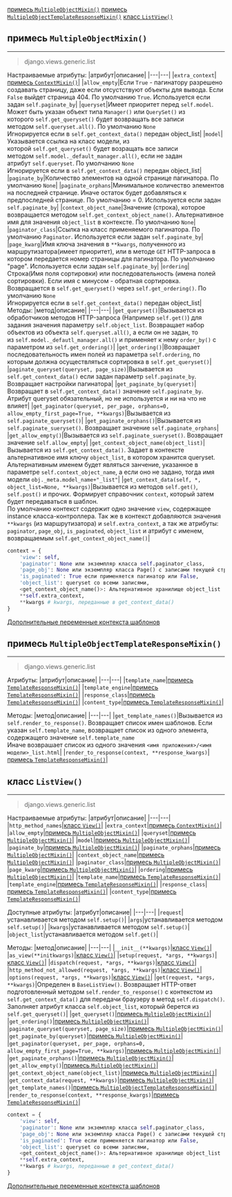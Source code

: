 [примесь `MultipleObjectMixin()`](#примесь%20`MultipleObjectMixin()`)
[примесь `MultipleObjectTemplateResponseMixin()`](#примесь%20`MultipleObjectTemplateResponseMixin()`)
[класс `ListView()`](#класс%20`ListView()`)

## примесь `MultipleObjectMixin()`
---
>django.views.generic.list

Настраиваемые атрибуты:
|атрибут|описание|
|---|---|
|`extra_context`|[примесь `ContextMixin()`](классы-представления-описание/base.md#Примесь%20`ContextMixin()`)|
|`allow_empty`|Если `True` - пагинатору разрешено создавать страницу, даже если отсустствуют объекты для вывода. Если `False` выйдет страница 404. По умолчанию `True`. Используется если задан `self.paginate_by`|
|`queryset`|Имеет приоритет перед `self.model`. Может быть указан объект типа `Manager()` или `QuerySet()` из которого `self.get_queryset()` будет возвращать все записи методом `self.queryset.all()`. По умолчанию `None`<br>Игнорируется если в `self.get_context_data()` передан object_list|
|`model`|Указывается ссылка на класс модели, из которой `self.get_queryset()` будет возращать все записи методом `self.model._default_manager.all()`, если не задан атрибут `self.queryset`. По умолчанию `None`<br>Игнорируется если в `self.get_context_data()` передан object_list|
|`paginate_by`|Количество элементов на одной странице пагинатора. По умолчанию `None`|
|`paginate_orphans`|Минимальное количество элементов на последней странице. Иначе остаток будет добавляться к предпоследней странице. По умолчанию = 0. Используется если задан `self.paginate_by`|
|`context_object_name`|Значение (строка), которое возвращается методом `self.get_context_object_name()`. Альтернативное имя для значения `object_list` в контексте. По умолчанию `None`|
|`paginator_class`|Ссылка на класс применяемого пагинатора. По умолчанию `Paginator`. Используется если задан `self.paginate_by`|
|`page_kwarg`|Имя ключа значения в `**kwargs`, полученного из маршрутизатора(имеет приоритет), или в методе `GET` HTTP-запроса в котором передается номер страницы для пагинатора. По умолчанию "page". Используется если задан `self.paginate_by`|
|`ordering`|Строка(Имя поля сортировки) или последовательность (имена полей сортировки). Если имя с минусом - обратная сортировка. Возвращается в `self.get_queryset()` через `self.get_ordering()`. По умолчанию `None`<br>Игнорируется если в `self.get_context_data()` передан object_list|
    
Методы:
|метод|описание|
|---|---|
|`get_queryset()`|Вызывается из обработчиков методов HTTP-запроса (Например `self.get()`) для задания значения параметру `self.object_list`. Возвращает набор объектов из объекта `self.queryset.all()`, а если он не задан, то из `self.model._defautl_manager.all()` и применяет к нему `order_by()` с параметром из `self.get_ordering()`|
|`get_ordering()`|Возвращает последовательность имен полей из параметра `self.ordering`, по которым должна осуществляться сортировка в `self.get_queryset()`|
|`paginate_queryset(queryset, page_size)`|Вызывается из `self.get_context_data()` если задан параметр `self.paginate_by`. Возвращает настройки пагинатора|
|`get_paginate_by(queryset)`|Возвращает в `self.get_context_data()` значение `self.paginate_by`. Атрибут queryset обязательный, но не используется и ни на что не влияет|
|`get_paginator(queryset, per_page, orphans=0, allow_empty_first_page=True, **kwargs)`|Вызывается из `self.paginate_queryset()`|
|`get_paginate_orphans()`|Вызывается из `self.paginate_sueryset()`. Возвращает значение `self.paginate_orphans`|
|`get_allow_empty()`|Вызывается из `self.paginate_sueryset()`. Возвращает значение `self.allow_empty`|
|`get_context_object_name(object_list)`|Вызывается из `self.get_context_data()`. Задает в контексте альтернативное имя ключу `object_list`, в котором хранится queryset. Альтернативным именем будет являться занчение, указанное в параметре `self.context_object_name`, а если оно не задано, тогда имя модели `obj._meta.model_name+"_list"`|
|`get_context_data(self, *, object_list=None, **kwargs)`|Вызывается из методов `self.get()`, `self.post()` и прочих. Формирует справочник `context`, который затем будет передаваться в шаблон.<br>По умолчанию контекст содержит одно значение `view`, содержащее instance класса-контроллера. Так же в контекст добавляются значения `**kwargs` (из маршрутизатора) и `self.extra_context`, а так же атрибуты: `paginator`, `page_obj`, `is_paginated`, `object_list` и атрибут с именем, возвращаемым `self.get_context_object_name()`|
```python
context = {
	'view': self,
	'paginator': None или экземпляр класса self.paginator_class,
	'page_obj': None или экземпляр класса Page() с записами текущей страницы,
	'is_paginated': True если применяется пагинатор или False,
	'object_list': queryset cо всеми записями,
	<get_context_object_name()>: Альтернативное хранилище object_list
	**self.extra_context,
	**kwargs # kwargs, переданные в get_context_data()
}
```
[Дополнительные переменные контекста шаблонов](../Процессоры%20контекста%20шаблонов.md)

## примесь `MultipleObjectTemplateResponseMixin()`
---
>django.views.generic.list

Атрибуты:
|атрибут|описание|
|---|---|
|`template_name`|[примесь `TemplateResponseMixin()`](классы-представления-описание/base.md#Примесь%20`TemplateResponseMixin()`)|
|`template_engine`|[примесь `TemplateResponseMixin()`](классы-представления-описание/base.md#Примесь%20`TemplateResponseMixin()`)|
|`response_class`|[примесь `TemplateResponseMixin()`](классы-представления-описание/base.md#Примесь%20`TemplateResponseMixin()`)|
|`content_type`|[примесь `TemplateResponseMixin()`](классы-представления-описание/base.md#Примесь%20`TemplateResponseMixin()`)|

Методы:
|метод|описание|
|---|---|
|`get_template_names()`|Вызывается из `self.render_to_response()`. Возвращает список имен шаблонов. Если указан `self.template_name`, возвращает список из одного элемента, содержащего значение `self.template_name`<br>Иначе возврашает список из одного значения `<имя приложения>/<имя модели>_list.html`|
|`render_to_response(context, **response_kwargs)`|[примесь `TemplateResponseMixin()`](классы-представления-описание/base.md#Примесь%20`TemplateResponseMixin()`)|

## класс `ListView()`
---
>django.views.generic.list

Настраиваемые атрибуты:
|атрибут|описание|
|---|---|
|`http_method_names`|[класс `View()`](классы-представления-описание/base.md#класс%20`View()`)|
|`extra_context`|[примесь `ContextMixin()`](классы-представления-описание/base.md#Примесь%20`ContextMixin()`)|
|`allow_empty`|[примесь `MultipleObjectMixin()`](#примесь%20`MultipleObjectMixin()`)|
|`queryset`|[примесь `MultipleObjectMixin()`](#примесь%20`MultipleObjectMixin()`)|
|`model`|[примесь `MultipleObjectMixin()`](#примесь%20`MultipleObjectMixin()`)|
|`paginate_by`|[примесь `MultipleObjectMixin()`](#примесь%20`MultipleObjectMixin()`)|
|`paginate_orphans`|[примесь `MultipleObjectMixin()`](#примесь%20`MultipleObjectMixin()`)|
|`context_object_name`|[примесь `MultipleObjectMixin()`](#примесь%20`MultipleObjectMixin()`)|
|`paginator_class`|[примесь `MultipleObjectMixin()`](#примесь%20`MultipleObjectMixin()`)|
|`page_kwarg`|[примесь `MultipleObjectMixin()`](#примесь%20`MultipleObjectMixin()`)|
|`ordering`|[примесь `MultipleObjectMixin()`](#примесь%20`MultipleObjectMixin()`)|
|`template_name`|[примесь `TemplateResponseMixin()`](классы-представления-описание/base.md#Примесь%20`TemplateResponseMixin()`)|
|`template_engine`|[примесь `TemplateResponseMixin()`](классы-представления-описание/base.md#Примесь%20`TemplateResponseMixin()`)|
|`response_class`|[примесь `TemplateResponseMixin()`](классы-представления-описание/base.md#Примесь%20`TemplateResponseMixin()`)|
|`content_type`|[примесь `TemplateResponseMixin()`](классы-представления-описание/base.md#Примесь%20`TemplateResponseMixin()`)|

Доступные атрибуты:
|атрибут|описание|
|---|---|
|`request`|устанавливается методом `self.setup()`|
|`args`|устанавливается методом `self.setup()`|
|`kwargs`|устанавливается методом `self.setup()`|
|`object_list`|устанавливается методом `self.get()`|

Методы:
|метод|описание|
|---|---|
|`__init__(**kwargs)`|[класс `View()`](классы-представления-описание/base.md#класс%20`View()`)|
|`as_view(**initkwargs)`|[класс `View()`](классы-представления-описание/base.md#класс%20`View()`)|
|`setup(request, *args, **kwargs)`|[класс `View()`](классы-представления-описание/base.md#класс%20`View()`)|
|`dispatch(request, *args, **kwargs)`|[класс `View()`](классы-представления-описание/base.md#класс%20`View()`)|
|`http_method_not_allowed(request, *args, **kwargs)`|[класс `View()`](классы-представления-описание/base.md#класс%20`View()`)|
|`options(request, *args, **kwargs)`|[класс `View()`](классы-представления-описание/base.md#класс%20`View()`)|
|`get(request, *args, **kwargs)`|Определен в `BaseListView()`. Возвращает HTTP-ответ подготовленный методом `self.render_to_response()` с контекстом из `self.get_context_data()` для передачи браузеру в метод `self.dispatch()`. Заполняет атрибут класса `self.object_list`, который берется из `self.get_queryset()`|
|`get_queryset()`|[примесь `MultipleObjectMixin()`](#примесь%20`MultipleObjectMixin()`)|
|`get_ordering()`|[примесь `MultipleObjectMixin()`](#примесь%20`MultipleObjectMixin()`)|
|`paginate_queryset(queryset, page_size)`|[примесь `MultipleObjectMixin()`](#примесь%20`MultipleObjectMixin()`)|
|`get_paginate_by(queryset)`|[примесь `MultipleObjectMixin()`](#примесь%20`MultipleObjectMixin()`)|
|`get_paginator(queryset, per_page, orphans=0, allow_empty_first_page=True, **kwargs)`|[примесь `MultipleObjectMixin()`](#примесь%20`MultipleObjectMixin()`)|
|`get_paginate_orphans()`|[примесь `MultipleObjectMixin()`](#примесь%20`MultipleObjectMixin()`)|
|`get_allow_empty()`|[примесь `MultipleObjectMixin()`](#примесь%20`MultipleObjectMixin()`)|
|`get_context_object_name(object_list)`|[примесь `MultipleObjectMixin()`](#примесь%20`MultipleObjectMixin()`)|
|`get_context_data(request, **kwargs)`|[примесь `MultipleObjectMixin()`](#примесь%20`MultipleObjectMixin()`)|
|`get_template_names()`|[примесь `MultipleObjectTemplateResponseMixin()`](#примесь%20`MultipleObjectTemplateResponseMixin()`)|
|`render_to_response(context, **response_kwargs)`|[примесь `TemplateResponseMixin()`](классы-представления-описание/base.md#Примесь%20`TemplateResponseMixin()`)|
```python
context = {
	'view': self,
	'paginator': None или экземпляр класса self.paginator_class,
	'page_obj': None или экземпляр класса Page() с записами текущей страницы,
	'is_paginated': True если применяется пагинатор или False,
	'object_list': queryset cо всеми записями,
	<get_context_object_name()>: Альтернативное хранилище object_list
	**self.extra_context,
	**kwargs # kwargs, переданные в get_context_data()
}
```
[Дополнительные переменные контекста шаблонов](../Процессоры%20контекста%20шаблонов.md)

